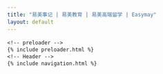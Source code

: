 ```yaml
---
title: "易美事记 | 易美教育 | 易美高端留学 | Easymay"
layout: default
---
```


  <div id="wrapper" class="clearfix">

    <!-- preloader -->
    {% include preloader.html %}
    <!-- Header -->
    {% include navigation.html %}
  <div class="main-content">
    <section id="home" class="divider">
      <div class="container-fluid p-0">
        <div id="rev_slider_5_1_wrapper" class="rev_slider_wrapper fullwidthbanner-container" data-alias="test" data-source="gallery" style="margin:0px auto;background:#0c0b09;padding:0px;margin-top:0px;margin-bottom:0px;">
          <!-- START REVOLUTION SLIDER 5.4.7.2 fullwidth mode -->
          <div id="rev_slider_5_1" class="rev_slider fullwidthabanner" style="display:none;" data-version="5.4.7.2">
            <ul>

              <li data-index="rs-12" data-transition="fade" data-slotamount="7,7" data-hideafterloop="0"
                  data-hideslideonmobile="off" data-easein="default,default" data-easeout="default,default"
                  data-masterspeed="300,300" data-thumb="assets/home/Block1/0.jpg" data-rotate="0,0"
                  data-fstransition="fade" data-fsmasterspeed="300" data-fsslotamount="7" data-saveperformance="off"
                  data-title="Welcome" data-param1="" data-param2="" data-param3="" data-param4="" data-param5=""
                  data-param6="" data-param7="" data-param8="" data-param9="" data-param10="" data-description="">

                <!-- MAIN IMAGE -->

                <a href="https://www.toutiao.com/i6649217329915757070" target="_blank" class="customURLOverlay">
                </a>
                <img src="assets/home/Block1/0.jpg" alt="" title="1" width="1920" height="480"
                     data-bgposition="center center" data-bgfit="cover" data-bgrepeat="no-repeat" data-bgparallax="off"
                     class="rev-slidebg" data-no-retina>


                <!-- LAYERS -->

              </li>
              <!-- SLIDE  -->
              <li data-index="rs-27" data-transition="fade" data-slotamount="7" data-hideafterloop="0" data-hideslideonmobile="off"  data-easein="default" data-easeout="default" data-masterspeed="550"  data-thumb="assets/news/slide-1.jpeg"  data-rotate="0"  data-fstransition="fade" data-fsmasterspeed="300" data-fsslotamount="7" data-saveperformance="off"  data-title="Welcome" data-param1="" data-param2="" data-param3="" data-param4="" data-param5="" data-param6="" data-param7="" data-param8="" data-param9="" data-param10="" data-description="">
                <!-- MAIN IMAGE -->
                <img src="assets/news/slide-1.jpeg"  alt="" title="slide-1"  width="1920" height="1080" data-bgposition="center center" data-kenburns="on" data-duration="9000" data-ease="Linear.easeNone" data-scalestart="100" data-scaleend="110" data-rotatestart="0" data-rotateend="0" data-blurstart="0" data-blurend="0" data-offsetstart="0 0" data-offsetend="0 0" data-bgparallax="off" class="rev-slidebg" data-no-retina>
                <!-- LAYERS -->

                <!-- LAYER NR. 1 -->
                <div class="tp-caption   tp-resizeme"
                     id="slide-27-layer-1"
                     data-x="['left','left','left','left']" data-hoffset="['13','13','13','13']"
                     data-y="['top','top','top','top']" data-voffset="['254','254','254','254']"
                     data-fontsize="['45','45','45','41']"
                     data-lineheight="['48','48','48','42']"
                     data-width="['none','none','none','95%']"
                     data-height="none"
                     data-whitespace="['nowrap','nowrap','nowrap','normal']"

                     data-type="text"
                     data-responsive_offset="on"

                     data-frames='[{"delay":530,"speed":400,"frame":"0","from":"x:50px;opacity:0;","to":"o:1;","ease":"Power2.easeOut"},{"delay":"wait","speed":300,"frame":"999","to":"opacity:0;","ease":"Power2.easeOut"}]'
                     data-textAlign="['inherit','inherit','inherit','inherit']"
                     data-paddingtop="[0,0,0,0]"
                     data-paddingright="[0,0,0,0]"
                     data-paddingbottom="[0,0,0,0]"
                     data-paddingleft="[0,0,0,0]"

                     style="z-index: 5; white-space: nowrap; font-size: 45px; line-height: 48px; font-weight: 900; color: #ffffff; letter-spacing: 0px;font-family:Montserrat;">易美数十位藤校招生官顾问委员会 </div>

                <!-- LAYER NR. 2 -->
                <div class="tp-caption   tp-resizeme"
                     id="slide-27-layer-2"
                     data-x="['left','left','left','left']" data-hoffset="['12','12','12','13']"
                     data-y="['top','top','top','top']" data-voffset="['323','323','323','364']"
                     data-lineheight="['26','26','26','24']"
                     data-width="none"
                     data-height="none"
                     data-whitespace="nowrap"

                     data-type="text"
                     data-responsive_offset="on"

                     data-frames='[{"delay":760,"speed":400,"frame":"0","from":"x:50px;opacity:0;","to":"o:1;","ease":"Power2.easeOut"},{"delay":"wait","speed":300,"frame":"999","to":"opacity:0;","ease":"Power2.easeOut"}]'
                     data-textAlign="['inherit','inherit','inherit','inherit']"
                     data-paddingtop="[0,0,0,0]"
                     data-paddingright="[0,0,0,0]"
                     data-paddingbottom="[0,0,0,0]"
                     data-paddingleft="[0,0,0,0]"

                     style="z-index: 6; white-space: nowrap; font-size: 22px; line-height: 26px; font-weight: 400; color: #ffffff; letter-spacing: 0px;font-family:Open Sans;">坐镇美国主场<br>
                  顶级“智囊团”助易美学子决胜千里之外 </div>

                <!-- LAYER NR. 3 -->
                <div class="tp-caption   tp-resizeme"
                     id="slide-27-layer-3"
                     data-x="['left','left','left','left']" data-hoffset="['12','12','12','13']"
                     data-y="['top','top','top','top']" data-voffset="['399','399','399','439']"
                     data-width="none"
                     data-height="none"
                     data-whitespace="nowrap"

                     data-type="text"
                     data-responsive_offset="on"

                     data-frames='[{"delay":1080,"speed":400,"frame":"0","from":"x:50px;opacity:0;","to":"o:1;","ease":"Power2.easeOut"},{"delay":"wait","speed":300,"frame":"999","to":"opacity:0;","ease":"Power2.easeOut"}]'
                     data-textAlign="['inherit','inherit','inherit','inherit']"
                     data-paddingtop="[0,0,0,0]"
                     data-paddingright="[0,0,0,0]"
                     data-paddingbottom="[0,0,0,0]"
                     data-paddingleft="[0,0,0,0]"

                     style="z-index: 7; white-space: nowrap; font-size: 20px; line-height: 22px; font-weight: 400; color: #ffffff; letter-spacing: 0px;font-family:Open Sans;"><a class="qbutton-style icon_right" href="https://mp.weixin.qq.com/s?__biz=MzIzNDUwODI0MQ==&mid=2247487440&idx=1&sn=d1ba1c795ddbafe9d6477b14ffe41138&scene=21#wechat_redirect " target="_blank">了解更多</a> <a class="qbutton-style" href="contact.html" target="_self"><span class="text_wrap">联系我们</span></a> </div>
              </li>

              <!-- SLIDE  -->
              <li data-index="rs-36" data-transition="fade" data-slotamount="7" data-hideafterloop="0" data-hideslideonmobile="off"  data-easein="default" data-easeout="default" data-masterspeed="530"  data-thumb="assets/news/slide-2.png"  data-rotate="0"  data-saveperformance="off"  data-title="Welcome" data-param1="" data-param2="" data-param3="" data-param4="" data-param5="" data-param6="" data-param7="" data-param8="" data-param9="" data-param10="" data-description="">
                <!-- MAIN IMAGE -->
                <img src="assets/news/slide-2.png"  alt="" title="slide-1"  width="1920" height="1080" data-bgposition="center center" data-kenburns="on" data-duration="9000" data-ease="Linear.easeNone" data-scalestart="100" data-scaleend="110" data-rotatestart="0" data-rotateend="0" data-blurstart="0" data-blurend="0" data-offsetstart="0 0" data-offsetend="0 0" data-bgparallax="off" class="rev-slidebg" data-no-retina>
                <!-- LAYERS -->

                <!-- LAYER NR. 4 -->
                <div class="tp-caption   tp-resizeme"
                     id="slide-36-layer-1"
                     data-x="['left','left','left','left']" data-hoffset="['13','13','13','13']"
                     data-y="['top','top','top','top']" data-voffset="['254','254','254','254']"
                     data-fontsize="['45','45','45','40']"
                     data-lineheight="['48','48','48','42']"
                     data-width="['none','none','none','95%']"
                     data-height="none"
                     data-whitespace="['nowrap','nowrap','nowrap','normal']"

                     data-type="text"
                     data-responsive_offset="on"

                     data-frames='[{"delay":530,"speed":400,"frame":"0","from":"y:50px;opacity:0;","to":"o:1;","ease":"Power2.easeOut"},{"delay":"wait","speed":300,"frame":"999","to":"opacity:0;","ease":"Power2.easeOut"}]'
                     data-textAlign="['inherit','inherit','inherit','inherit']"
                     data-paddingtop="[0,0,0,0]"
                     data-paddingright="[0,0,0,0]"
                     data-paddingbottom="[0,0,0,0]"
                     data-paddingleft="[0,0,0,0]"

                     style="z-index: 5; white-space: nowrap; font-size: 45px; line-height: 48px; font-weight: 900; color: #ffffff; letter-spacing: 0px;font-family:Montserrat;">2018年易美再度启程校园行，历时3月遍访美国30所名校 </div>

                <!-- LAYER NR. 5 -->
                <div class="tp-caption   tp-resizeme"
                     id="slide-36-layer-2"
                     data-x="['left','left','left','left']" data-hoffset="['13','13','13','13']"
                     data-y="['top','top','top','top']" data-voffset="['324','324','324','364']"
                     data-lineheight="['26','26','26','24']"
                     data-width="none"
                     data-height="none"
                     data-whitespace="nowrap"

                     data-type="text"
                     data-responsive_offset="on"

                     data-frames='[{"delay":780,"speed":400,"frame":"0","from":"y:50px;opacity:0;","to":"o:1;","ease":"Power2.easeOut"},{"delay":"wait","speed":300,"frame":"999","to":"opacity:0;","ease":"Power2.easeOut"}]'
                     data-textAlign="['inherit','inherit','inherit','inherit']"
                     data-paddingtop="[0,0,0,0]"
                     data-paddingright="[0,0,0,0]"
                     data-paddingbottom="[0,0,0,0]"
                     data-paddingleft="[0,0,0,0]"

                     style="z-index: 6; white-space: nowrap; font-size: 22px; line-height: 26px; font-weight: 400; color: #ffffff; letter-spacing: 0px;font-family:Open Sans;">作为唯一一家美国教育机构
                  <br>
                  受邀参加哈佛大学、宾夕法尼达大学、康奈尔大学、哥伦比亚大学、加州伯克利、密歇根安娜堡等近30所美国名校大型峰会以及宣讲会 </div>

                <!-- LAYER NR. 6 -->
                <div class="tp-caption   tp-resizeme"
                     id="slide-36-layer-3"
                     data-x="['left','left','left','left']" data-hoffset="['13','13','13','13']"
                     data-y="['top','top','top','top']" data-voffset="['399','399','399','439']"
                     data-width="none"
                     data-height="none"
                     data-whitespace="nowrap"

                     data-type="text"
                     data-responsive_offset="on"

                     data-frames='[{"delay":1090,"speed":400,"frame":"0","from":"y:50px;opacity:0;","to":"o:1;","ease":"Power2.easeOut"},{"delay":"wait","speed":300,"frame":"999","to":"opacity:0;","ease":"Power2.easeOut"}]'
                     data-textAlign="['inherit','inherit','inherit','inherit']"
                     data-paddingtop="[0,0,0,0]"
                     data-paddingright="[0,0,0,0]"
                     data-paddingbottom="[0,0,0,0]"
                     data-paddingleft="[0,0,0,0]"

                     style="z-index: 7; white-space: nowrap; font-size: 20px; line-height: 22px; font-weight: 400; color: #ffffff; letter-spacing: 0px;font-family:Open Sans;"><a class="qbutton-style icon_right " href="https://mp.weixin.qq.com/s?__biz=MzIzNDUwODI0MQ==&mid=2247485839&idx=1&sn=3a4151caf22f7b62c82eed3341c60ec6&chksm=e8f41331df839a27b4ce333ad68ddfbe9b4780c1983940e4b4b1e0d240d077db16f4006ad353&mpshare=1&scene=21&srcid=0510IG19F4qxrVzJ1wfZnJfK&key=9387a1ed96c97cc0c8a509bb7838f990786f17f6f939f43536ee5308d7d0d0e305bccccefaedfb526daca2083055a1c6e1fb05e9b0bd1efe66bf664ec59bcc86a00cf32586f54f967005846bab0d330b&ascene=0&uin=MTUxMTAyMTQwMQ==&devicetype=iMac%20MacBookAir7,2%20OSX%20OSX%2010.12.5%20build(16F73)&version=12020610&nettype=WIFI&lang=zh_CN&fontScale=100&pass_ticket=/3ZAS6/XeANfDva3rZ09LcbGj7QwDe8rplDCMo0dUnjlfih7NjBR3iWQ%20Kxvj/I5#wechat_redirect " target="_blank">了解更多</a>
                  <a class="qbutton-style" href="contact.html" target="_self"><span class="text_wrap">联系我们</span></a> </div>
              </li>

              <!-- SLIDE  -->
              <li data-index="rs-37" data-transition="fade" data-slotamount="7" data-hideafterloop="0" data-hideslideonmobile="off"  data-easein="default" data-easeout="default" data-masterspeed="530"  data-thumb="assets/news/slide-3.png"  data-rotate="0"  data-saveperformance="off"  data-title="Welcome" data-param1="" data-param2="" data-param3="" data-param4="" data-param5="" data-param6="" data-param7="" data-param8="" data-param9="" data-param10="" data-description="">
                <!-- MAIN IMAGE -->
                <img src="assets/news/slide-3.png"  alt="" title="slide-1"  width="1920" height="1080" data-bgposition="center center" data-kenburns="on" data-duration="9000" data-ease="Linear.easeNone" data-scalestart="100" data-scaleend="110" data-rotatestart="0" data-rotateend="0" data-blurstart="0" data-blurend="0" data-offsetstart="0 0" data-offsetend="0 0" data-bgparallax="off" class="rev-slidebg" data-no-retina>
                <!-- LAYERS -->

                <!-- LAYER NR. 7 -->
                <div class="tp-caption   tp-resizeme"
                     id="slide-37-layer-1"
                     data-x="['left','left','left','left']" data-hoffset="['13','13','13','13']"
                     data-y="['top','top','top','top']" data-voffset="['254','254','254','254']"
                     data-fontsize="['45','45','45','41']"
                     data-lineheight="['48','48','48','42']"
                     data-width="['none','none','none','95%']"
                     data-height="none"
                     data-whitespace="['nowrap','nowrap','nowrap','normal']"

                     data-type="text"
                     data-responsive_offset="on"

                     data-frames='[{"delay":530,"speed":400,"frame":"0","from":"x:50px;opacity:0;","to":"o:1;","ease":"Power2.easeOut"},{"delay":"wait","speed":300,"frame":"999","to":"opacity:0;","ease":"Power2.easeOut"}]'
                     data-textAlign="['inherit','inherit','inherit','inherit']"
                     data-paddingtop="[0,0,0,0]"
                     data-paddingright="[0,0,0,0]"
                     data-paddingbottom="[0,0,0,0]"
                     data-paddingleft="[0,0,0,0]"

                     style="z-index: 5; white-space: nowrap; font-size: 45px; line-height: 48px; font-weight: 900; color: #ffffff; letter-spacing: 0px;font-family:Montserrat;">2017年度中美投融资峰会 </div>

                <!-- LAYER NR. 8 -->
                <div class="tp-caption   tp-resizeme"
                     id="slide-37-layer-2"
                     data-x="['left','left','left','left']" data-hoffset="['13','13','13','13']"
                     data-y="['top','top','top','top']" data-voffset="['323','323','323','364']"
                     data-lineheight="['26','26','26','24']"
                     data-width="none"
                     data-height="none"
                     data-whitespace="nowrap"

                     data-type="text"
                     data-responsive_offset="on"

                     data-frames='[{"delay":760,"speed":400,"frame":"0","from":"x:50px;opacity:0;","to":"o:1;","ease":"Power2.easeOut"},{"delay":"wait","speed":300,"frame":"999","to":"opacity:0;","ease":"Power2.easeOut"}]'
                     data-textAlign="['inherit','inherit','inherit','inherit']"
                     data-paddingtop="[0,0,0,0]"
                     data-paddingright="[0,0,0,0]"
                     data-paddingbottom="[0,0,0,0]"
                     data-paddingleft="[0,0,0,0]"

                     style="z-index: 6; white-space: nowrap; font-size: 22px; line-height: 26px; font-weight: 400; color: #ffffff; letter-spacing: 0px;font-family:Open Sans;">易美教育作为美国独家教育机构合作方，<br>
                  受邀出席2017年度中美投融资峰会 </div>

                <!-- LAYER NR. 9 -->
                <div class="tp-caption   tp-resizeme"
                     id="slide-37-layer-3"
                     data-x="['left','left','left','left']" data-hoffset="['13','13','13','13']"
                     data-y="['top','top','top','top']" data-voffset="['399','399','399','439']"
                     data-width="none"
                     data-height="none"
                     data-whitespace="nowrap"

                     data-type="text"
                     data-responsive_offset="on"

                     data-frames='[{"delay":1080,"speed":400,"frame":"0","from":"x:50px;opacity:0;","to":"o:1;","ease":"Power2.easeOut"},{"delay":"wait","speed":300,"frame":"999","to":"opacity:0;","ease":"Power2.easeOut"}]'
                     data-textAlign="['inherit','inherit','inherit','inherit']"
                     data-paddingtop="[0,0,0,0]"
                     data-paddingright="[0,0,0,0]"
                     data-paddingbottom="[0,0,0,0]"
                     data-paddingleft="[0,0,0,0]"

                     style="z-index: 7; white-space: nowrap; font-size: 20px; line-height: 22px; font-weight: 400; color: #ffffff; letter-spacing: 0px;font-family:Open Sans;"><a class="qbutton-style icon_right" href="https://mp.weixin.qq.com/s?__biz=MzIzNDUwODI0MQ==&mid=2247485184&idx=1&sn=9c85ecbc4fa22faaf62fbaabace52a67&scene=21#wechat_redirect " target="_blank">了解更多</a>
                  <a class="qbutton-style" href="contact.html" target="_self"><span class="text_wrap">联系我们</span></a> </div>
              </li>

              <!-- SLIDE  -->
              <li data-index="rs-38" data-transition="fade" data-slotamount="7" data-hideafterloop="0" data-hideslideonmobile="off"  data-easein="default" data-easeout="default" data-masterspeed="530"  data-thumb="assets/news/slide-4.png"  data-rotate="0"  data-saveperformance="off"  data-title="Welcome" data-param1="" data-param2="" data-param3="" data-param4="" data-param5="" data-param6="" data-param7="" data-param8="" data-param9="" data-param10="" data-description="">
                <!-- MAIN IMAGE -->
                <img src="assets/news/slide-4.png"  alt="" title="slide-1"  width="1920" height="1080" data-bgposition="center center" data-kenburns="on" data-duration="9000" data-ease="Linear.easeNone" data-scalestart="100" data-scaleend="110" data-rotatestart="0" data-rotateend="0" data-blurstart="0" data-blurend="0" data-offsetstart="0 0" data-offsetend="0 0" data-bgparallax="off" class="rev-slidebg" data-no-retina>
                <!-- LAYERS -->

                <!-- LAYER NR. 10 -->
                <div class="tp-caption   tp-resizeme"
                     id="slide-38-layer-1"
                     data-x="['left','left','left','left']" data-hoffset="['13','13','13','13']"
                     data-y="['top','top','top','top']" data-voffset="['254','254','254','254']"
                     data-fontsize="['45','45','45','41']"
                     data-lineheight="['48','48','48','42']"
                     data-width="['none','none','none','95%']"
                     data-height="none"
                     data-whitespace="['nowrap','nowrap','nowrap','normal']"

                     data-type="text"
                     data-responsive_offset="on"

                     data-frames='[{"delay":530,"speed":400,"frame":"0","from":"y:50px;opacity:0;","to":"o:1;","ease":"Power2.easeOut"},{"delay":"wait","speed":300,"frame":"999","to":"opacity:0;","ease":"Power2.easeOut"}]'
                     data-textAlign="['inherit','inherit','inherit','inherit']"
                     data-paddingtop="[0,0,0,0]"
                     data-paddingright="[0,0,0,0]"
                     data-paddingbottom="[0,0,0,0]"
                     data-paddingleft="[0,0,0,0]"

                     style="z-index: 5; white-space: nowrap; font-size: 45px; line-height: 48px; font-weight: 900; color: #ffffff; letter-spacing: 0px;font-family:Montserrat;">易美独家联合美国名校西北大学 </div>

                <!-- LAYER NR. 11 -->
                <div class="tp-caption   tp-resizeme"
                     id="slide-38-layer-2"
                     data-x="['left','left','left','left']" data-hoffset="['12','12','12','13']"
                     data-y="['top','top','top','top']" data-voffset="['322','323','323','364']"
                     data-lineheight="['26','26','26','24']"
                     data-width="['none','95%','95%','457']"
                     data-height="none"
                     data-whitespace="['nowrap','normal','normal','normal']"

                     data-type="text"
                     data-responsive_offset="on"

                     data-frames='[{"delay":760,"speed":400,"frame":"0","from":"y:50px;opacity:0;","to":"o:1;","ease":"Power2.easeOut"},{"delay":"wait","speed":300,"frame":"999","to":"opacity:0;","ease":"Power2.easeOut"}]'
                     data-textAlign="['inherit','inherit','inherit','inherit']"
                     data-paddingtop="[0,0,0,0]"
                     data-paddingright="[0,0,0,0]"
                     data-paddingbottom="[0,0,0,0]"
                     data-paddingleft="[0,0,0,0]"

                     style="z-index: 6; white-space: nowrap; font-size: 22px; line-height: 26px; font-weight: 400; color: #ffffff; letter-spacing: 0px;font-family:Open Sans;">双方在中国留学生定制化申请模式、专业匹配、生源、国际生奖学金等领域确定了合作框架，并已开展深入合作。 </div>

                <!-- LAYER NR. 12 -->
                <div class="tp-caption   tp-resizeme"
                     id="slide-38-layer-3"
                     data-x="['left','left','left','left']" data-hoffset="['13','13','13','13']"
                     data-y="['top','top','top','top']" data-voffset="['399','399','399','469']"
                     data-width="none"
                     data-height="none"
                     data-whitespace="nowrap"

                     data-type="text"
                     data-responsive_offset="on"

                     data-frames='[{"delay":1080,"speed":400,"frame":"0","from":"y:50px;opacity:0;","to":"o:1;","ease":"Power2.easeOut"},{"delay":"wait","speed":300,"frame":"999","to":"opacity:0;","ease":"Power2.easeOut"}]'
                     data-textAlign="['inherit','inherit','inherit','inherit']"
                     data-paddingtop="[0,0,0,0]"
                     data-paddingright="[0,0,0,0]"
                     data-paddingbottom="[0,0,0,0]"
                     data-paddingleft="[0,0,0,0]"

                     style="z-index: 7; white-space: nowrap; font-size: 20px; line-height: 22px; font-weight: 400; color: #ffffff; letter-spacing: 0px;font-family:Open Sans;"><a class="qbutton-style icon_right" href="https://mp.weixin.qq.com/s?__biz=MzIzNDUwODI0MQ==&mid=2247485383&idx=1&sn=3dc118b1bcc3f4340fd3110c64e97073&chksm=e8f41d79df83946f86294c16b041884e2f8f5128c0aa5695ac0f9f745973b181f96b9468d572&mpshare=1&scene=21&srcid=1229b0BKP1R1c0PgaE7ovY9q#wechat_redirect " target="_blank">了解更多</a>
                  <a class="qbutton-style" href="contact.html" target="_self"><span class="text_wrap">联系我们</span></a> </div>
              </li>

              <!-- SLIDE  -->
              <li data-index="rs-29" data-transition="fade" data-slotamount="7,7" data-hideafterloop="0" data-hideslideonmobile="off"  data-easein="default,default" data-easeout="default,default" data-masterspeed="800"  data-thumb="assets/news/slide-5.png"  data-rotate="0,0"  data-saveperformance="off"  data-title="Welcome" data-param1="" data-param2="" data-param3="" data-param4="" data-param5="" data-param6="" data-param7="" data-param8="" data-param9="" data-param10="" data-description="">
                <!-- MAIN IMAGE -->
                <img src="assets/news/slide-5.png"  alt="" title="2"  width="1920" height="480" data-bgposition="center center" data-bgfit="cover" data-bgrepeat="no-repeat" data-bgparallax="off" class="rev-slidebg" data-no-retina>
                <!-- LAYERS -->
              </li>

              <!-- SLIDE  -->
              <li data-index="rs-30" data-transition="fade" data-slotamount="7,7" data-hideafterloop="0" data-hideslideonmobile="off"  data-easein="default,default" data-easeout="default,default" data-masterspeed="800"  data-thumb="assets/news/slide-6.png"  data-rotate="0,0"  data-saveperformance="off"  data-title="Welcome" data-param1="" data-param2="" data-param3="" data-param4="" data-param5="" data-param6="" data-param7="" data-param8="" data-param9="" data-param10="" data-description="">
                <!-- MAIN IMAGE -->
                <img src="assets/news/slide-6.png"  alt="" title="3"  width="1920" height="480" data-bgposition="center center" data-bgfit="cover" data-bgrepeat="no-repeat" data-bgparallax="off" class="rev-slidebg" data-no-retina>
                <!-- LAYERS -->
              </li>

              <!-- SLIDE  -->
              <li data-index="rs-31" data-transition="fade" data-slotamount="7,7" data-hideafterloop="0" data-hideslideonmobile="off"  data-easein="default,default" data-easeout="default,default" data-masterspeed="800"  data-thumb="assets/news/slide-7.png"  data-rotate="0,0"  data-saveperformance="off"  data-title="Welcome" data-param1="" data-param2="" data-param3="" data-param4="" data-param5="" data-param6="" data-param7="" data-param8="" data-param9="" data-param10="" data-description="">
                <!-- MAIN IMAGE -->
                <img src="assets/news/slide-7.png"  alt="" title="s1"  width="1920" height="480" data-bgposition="center center" data-bgfit="cover" data-bgrepeat="no-repeat" data-bgparallax="off" class="rev-slidebg" data-no-retina>
                <!-- LAYERS -->
              </li>
            </ul>
            <div class="tp-bannertimer tp-bottom" style="visibility: hidden !important;"></div>
          </div>
        </div>
        <!-- END REVOLUTION SLIDER -->
       
      </div>
    </section>
    <section class="news-bg preload">
      <div class="container">
        <div class="section-content pnews-content">
          <div class="row">
            <div class="col-md-12">

              <!-- Portfolio Filter -->
              <div class="portfolio-filter"><a href="#" class="active" data-filter="*">全部</a>
                <a href="#school_lecture" class="" data-filter=".school_lecture">名校易讲坛</a>
                <a href="#company_lecture" class="" data-filter=".company_lecture">名企易讲坛</a>
                <a href="#recruiter" class="" data-filter=".recruiter">招生官解读</a>
                <a href="#easymaynews" class="" data-filter=".easymaynews">易美动态</a>
                <a href="#easymaycases" class="" data-filter=".easymaycases">易美案例</a>
                <a href="#school_showcase" class="" data-filter=".school_showcase">易美校园行</a>
              </div>

              <!-- Portfolio Gallery Grid -->
              <div id="grid" class="gallery-isotope default-animation-effect grid-4 gutter-30 clearfix">

                {% assign sorted = site.articles | sort:"sequence" %}
                {% for case in sorted %}
                {% if case.appear_page contains 'news' %}
                <div class="gallery-item {{case.type}}">
                  <img src="{{case.src}}" alt="" title="" height="172px" width="260px">
                  <div class="image-box-details">
                    <h4 class="title">{{case.title}}</h4>
                    <p class="desc">{{case.description}}</p>
                    <a href="{{case.url}}" target="_blank" class="btn btn-theme-colored">查看详情</a>
                  </div>
                </div>
                 {% endif %}
                 {% endfor %}




           
               <!-- End Portfolio Gallery Grid -->
              </div>
            </div>
          </div>
        </div>
      </div>
    </section>
    {% include footer.html %}
  </div>
</div>

 <script> var revapi5, tpj;
        (function () {
          if (!/loaded|interactive|complete/.test(document.readyState)) document.addEventListener("DOMContentLoaded", onLoad); else onLoad();

          function onLoad() {
            if (tpj === undefined) {
              tpj = jQuery;
              if ("on" == "on") tpj.noConflict();
            }
            if (tpj("#rev_slider_5_1").revolution == undefined) {
              revslider_showDoubleJqueryError("#rev_slider_5_1");
            } else {
              revapi5 = tpj("#rev_slider_5_1").show().revolution({
                sliderType: "standard",
                jsFileLocation: "//credentusa.com/wp-content/plugins/revslider/public/assets/js/",
                sliderLayout: "fullwidth",
                dottedOverlay: "none",
                delay: 4000,
                navigation: {
                  keyboardNavigation: "on",
                  keyboard_direction: "horizontal",
                  mouseScrollNavigation: "off",
                  mouseScrollReverse: "default",
                  onHoverStop: "on",
                  touch: {
                    touchenabled: "on",
                    touchOnDesktop: "off",
                    swipe_threshold: 75,
                    swipe_min_touches: 1,
                    swipe_direction: "horizontal",
                    drag_block_vertical: false
                  },
                  arrows: {
                    style: "hermes",
                    enable: true,
                    hide_onmobile: true,
                    hide_under: 700,
                    hide_onleave: false,
                    tmp: '<div class="tp-arr-allwrapper">  <div class="tp-arr-imgholder"></div>  <div class="tp-arr-titleholder"></div> </div>',
                    left: {h_align: "left", v_align: "center", h_offset: 0, v_offset: 0},
                    right: {h_align: "right", v_align: "center", h_offset: 0, v_offset: 0}
                  }
                },
                visibilityLevels: [1240, 1024, 778, 480],
                gridwidth: 1230,
                gridheight: 650,
                lazyType: "none",
                parallax: {
                  type: "mouse",
                  origo: "enterpoint",
                  speed: 400,
                  speedbg: 0,
                  speedls: 0,
                  levels: [5, 10, 15, 20, 25, 30, 35, 40, 45, 50, 47, 48, 49, 50, 51, 55],
                },
                shadow: 0,
                spinner: "spinner2",
                stopLoop: "off",
                stopAfterLoops: -1,
                stopAtSlide: -1,
                shuffle: "off",
                autoHeight: "off",
                disableProgressBar: "off",
                hideThumbsOnMobile: "on",
                hideSliderAtLimit: 0,
                hideCaptionAtLimit: 0,
                hideAllCaptionAtLilmit: 0,
                debugMode: false,
                fallbacks: {simplifyAll: "off", nextSlideOnWindowFocus: "off", disableFocusListener: false,}
              });
            }
            ; /* END OF revapi call */
          }; /* END OF ON LOAD FUNCTION */
        }()); /* END OF WRAPPING FUNCTION */ </script>